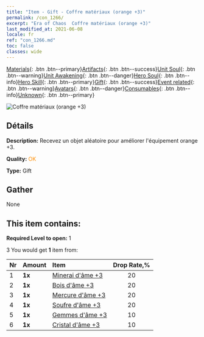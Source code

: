 ```yaml
---
title: "Item - Gift - Coffre matériaux (orange +3)"
permalink: /con_1266/
excerpt: "Era of Chaos  Coffre matériaux (orange +3)"
last_modified_at: 2021-06-08
locale: fr
ref: "con_1266.md"
toc: false
classes: wide
---
```

 [Materials](/ItemsFR/){: .btn .btn--primary}[Artifacts](/ItemsFR/Artifacts/){: .btn .btn--success}[Unit Soul](/ItemsFR/UnitSoul/){: .btn .btn--warning}[Unit Awakening](/ItemsFR/UnitAwakening/){: .btn .btn--danger}[Hero Soul](/ItemsFR/HeroSoul/){: .btn .btn--info}[Hero Skill](/ItemsFR/HeroSkill/){: .btn .btn--primary}[Gift](/ItemsFR/Gift/){: .btn .btn--success}[Event related](/ItemsFR/Events/){: .btn .btn--warning}[Avatars](/ItemsFR/Avatars/){: .btn .btn--danger}[Consumables](/ItemsFR/Consumables/){: .btn .btn--info}[Unknown](/ItemsFR/Unknown/){: .btn .btn--primary}

 ![Coffre matériaux (orange +3)](/images/t/i_304002.png)

## Détails
 **Description:** Recevez un objet aléatoire pour améliorer l'équipement orange +3.

 **Quality:** <span style="color: #FF8C00">OK</span>

 **Type:** Gift

## Gather

  None

## This item contains:

 **Required Level to open:** 1

 3 You would get **1** item  from:

  | Nr | Amount |     Item    | Drop Rate,% |
  |:---|:-------|:------------|:---------:|
  | 1 |  **1x** | [Minerai d'âme +3](/ItemsFR/mat_82/) | 20 | 
  | 2 |  **1x** | [Bois d'âme +3](/ItemsFR/mat_83/) | 20 | 
  | 3 |  **1x** | [Mercure d'âme +3](/ItemsFR/mat_84/) | 20 | 
  | 4 |  **1x** | [Soufre d'âme +3](/ItemsFR/mat_85/) | 20 | 
  | 5 |  **1x** | [Gemmes d'âme +3](/ItemsFR/mat_86/) | 10 | 
  | 6 |  **1x** | [Cristal d'âme +3](/ItemsFR/mat_87/) | 10 | 
